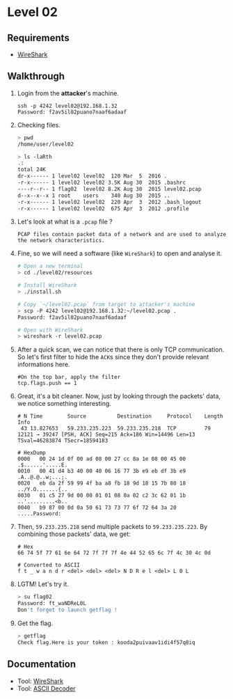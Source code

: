 # Level 02

## Requirements

- [WireShark](https://www.wireshark.org/download.html)

## Walkthrough

1. Login from the __attacker__'s machine.

	```
	ssh -p 4242 level02@192.168.1.32
	Password: f2av5il02puano7naaf6adaaf
	```

1. Checking files.

	```sh
	> pwd
	/home/user/level02

	> ls -laRth
	.:
	total 24K
	dr-x------ 1 level02 level02  120 Mar  5  2016 .
	-r-x------ 1 level02 level02 3.5K Aug 30  2015 .bashrc
	----r--r-- 1 flag02  level02 8.2K Aug 30  2015 level02.pcap
	d--x--x--x 1 root    users    340 Aug 30  2015 ..
	-r-x------ 1 level02 level02  220 Apr  3  2012 .bash_logout
	-r-x------ 1 level02 level02  675 Apr  3  2012 .profile
	```

1. Let's look at what is a `.pcap` file ?

	```
	PCAP files contain packet data of a network and are used to analyze the network characteristics.
	```

1. Fine, so we will need a software (like `WireShark`) to open and analyse it.

	```sh
	# Open a new terminal
	> cd ./level02/resources

	# Install WireShark
	> ./install.sh

	# Copy `~/level02.pcap` from target to attacker's machine
	> scp -P 4242 level02@192.168.1.32:~/level02.pcap .
	Password: f2av5il02puano7naaf6adaaf

	# Open with WireShark
	> wireshark -r level02.pcap
	```

1. After a quick scan, we can notice that there is only TCP communication. So let's first filter to hide the `ACK`s since they don't provide relevant informations here.

	```
	#On the top bar, apply the filter
	tcp.flags.push == 1
	```

1. Great, it's a bit cleaner. Now, just by looking through the packets' data, we notice something interesting.

	```
	# N	Time		Source			Destination		Protocol	Length	Info
	 43	13.827653	59.233.235.223	59.233.235.218	TCP			79		12121 → 39247 [PSH, ACK] Seq=215 Ack=186 Win=14496 Len=13 TSval=46283874 TSecr=18594183

	# HexDump
	0000   00 24 1d 0f 00 ad 08 00 27 cc 8a 1e 08 00 45 00   .$......'.....E.
	0010   00 41 d4 b3 40 00 40 06 16 77 3b e9 eb df 3b e9   .A..@.@..w;...;.
	0020   eb da 2f 59 99 4f ba a8 fb 18 9d 18 15 7b 80 18   ../Y.O.......{..
	0030   01 c5 27 9d 00 00 01 01 08 0a 02 c2 3c 62 01 1b   ..'.........<b..
	0040   b9 87 00 0d 0a 50 61 73 73 77 6f 72 64 3a 20      .....Password:
	```

1. Then, `59.233.235.218` send multiple packets to `59.233.235.223`. By combining those packets' data, we get:

	```
	# Hex
	66 74 5f 77 61 6e 64 72 7f 7f 7f 4e 44 52 65 6c 7f 4c 30 4c 0d

	# Converted to ASCII
	f t _ w a n d r <del> <del> <del> N D R e l <del> L 0 L
	```

1. LGTM! Let's try it.

	```sh
	> su flag02
	Password: ft_waNDReL0L
	Don't forget to launch getflag !
	```

1. Get the flag.

	```sh
	> getflag
	Check flag.Here is your token : kooda2puivaav1idi4f57q8iq
	```

## Documentation

- Tool: [WireShark](https://www.wireshark.org/docs/)
- Tool: [ASCII Decoder](https://www.dcode.fr/ascii-code)
